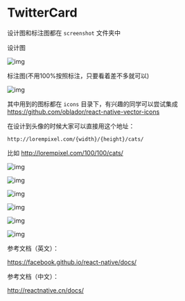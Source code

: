 # TwitterCard

设计图和标注图都在 `screenshot` 文件夹中

设计图

![img](https://raw.githubusercontent.com/lingoer/CPICWorkshopDay2/master/screenshot/d.png)

标注图(不用100%按照标注，只要看着差不多就可以)

![img](https://raw.githubusercontent.com/lingoer/CPICWorkshopDay2/master/screenshot/a.png)



其中用到的图标都在 `icons` 目录下，有兴趣的同学可以尝试集成 https://github.com/oblador/react-native-vector-icons



在设计到头像的时候大家可以直接用这个地址：



`http://lorempixel.com/{width}/{height}/cats/`



比如 http://lorempixel.com/100/100/cats/

![img](http://lorempixel.com/100/100/cats/)

![img](http://lorempixel.com/100/100/cats/)

![img](http://lorempixel.com/100/100/cats/)

![img](http://lorempixel.com/100/100/cats/)

![img](http://lorempixel.com/100/100/cats/)

![img](http://lorempixel.com/100/100/cats/)









参考文档（英文）：

https://facebook.github.io/react-native/docs/

参考文档（中文）：

http://reactnative.cn/docs/

